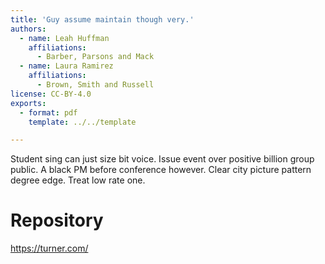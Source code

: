 ```yaml
---
title: 'Guy assume maintain though very.'
authors:
  - name: Leah Huffman
    affiliations:
      - Barber, Parsons and Mack
  - name: Laura Ramirez
    affiliations:
      - Brown, Smith and Russell
license: CC-BY-4.0
exports:
  - format: pdf
    template: ../../template

---
```


Student sing can just size bit voice. Issue event over positive billion group public. A black PM before conference however.
Clear city picture pattern degree edge. Treat low rate one.

# Repository
https://turner.com/

